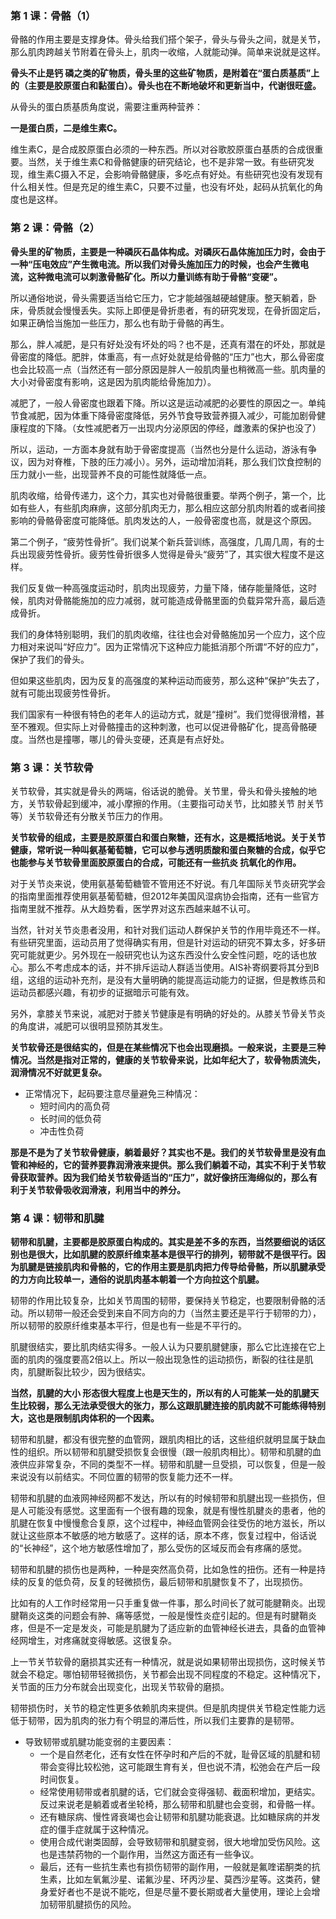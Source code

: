 ### 第 1 课：骨骼（1）

骨骼的作用主要是支撑身体。骨头给我们搭个架子，骨头与骨头之间，就是关节，那么肌肉跨越关节附着在骨头上，肌肉一收缩，人就能动弹。简单来说就是这样。

**骨头不止是钙 磷之类的矿物质，骨头里的这些矿物质，是附着在“蛋白质基质”上的（主要是胶原蛋白和黏蛋白）。骨头也在不断地破坏和更新当中，代谢很旺盛。**

从骨头的蛋白质基质角度说，需要注重两种营养：

**一是蛋白质，二是维生素C。**

维生素C，是合成胶原蛋白必须的一种东西。所以对谷歌胶原蛋白基质的合成很重要。当然，关于维生素C和骨骼健康的研究结论，也不是非常一致。有些研究发现，维生素C摄入不足，会影响骨骼健康，多吃点有好处。有些研究也没有发现有什么相关性。但是充足的维生素C，只要不过量，也没有坏处，起码从抗氧化的角度也是这样。

### 第 2 课：骨骼（2）

**骨头里的矿物质，主要是一种磷灰石晶体构成。对磷灰石晶体施加压力时，会由于一种“压电效应”产生微电流。所以我们对骨头施加压力的时候，也会产生微电流，这种微电流可以刺激骨骼矿化。所以力量训练有助于骨骼“变硬”。**

所以通俗地说，骨头需要适当给它压力，它才能越强越硬越健康。整天躺着，卧床，骨质就会慢慢丢失。实际上即便是骨折患者，有的研究发现，在骨折固定后，如果正确恰当施加一些压力，那么也有助于骨骼的再生。

那么，胖人减肥，是只有好处没有坏处的吗？也不是，还真有潜在的坏处，那就是骨密度的降低。肥胖，体重高，有一点好处就是给骨骼的“压力”也大，那么骨密度也会比较高一点（当然还有一部分原因是胖人一般肌肉量也稍微高一些。肌肉量的大小对骨密度有影响，这是因为肌肉能给骨施加力）。

减肥了，一般人骨密度也跟着下降。所以这是运动减肥的必要性的原因之一。单纯节食减肥，因为体重下降骨密度降低，另外节食导致营养摄入减少，可能加剧骨健康程度的下降。（女性减肥者万一出现内分泌原因的停经，雌激素的保护也没了）

所以，运动，一方面本身就有助于骨密度提高（当然也分是什么运动，游泳有争议，因为对脊椎，下肢的压力减小）。另外，运动增加消耗，那么我们饮食控制的压力就小一些，出现营养不良的可能性就降低一点。

肌肉收缩，给骨传递力，这个力，其实也对骨骼很重要。举两个例子，第一个，比如有些人，有些肌肉麻痹，这部分肌肉无力，那么相应这部分肌肉附着的或者间接影响的骨骼骨密度可能降低。肌肉发达的人，一般骨密度也高，就是这个原因。

第二个例子，“疲劳性骨折”。我们说某个新兵营训练，高强度，几周几周，有的士兵出现疲劳性骨折。疲劳性骨折很多人觉得是骨头“疲劳”了，其实很大程度不是这样。

我们反复做一种高强度运动时，肌肉出现疲劳，力量下降，储存能量降低，这时候，肌肉对骨骼能施加的应力减弱，就可能造成骨骼里面的负载异常升高，最后造成骨折。

我们的身体特别聪明，我们的肌肉收缩，往往也会对骨骼施加另一个应力，这个应力相对来说叫“好应力”。因为正常情况下这种应力能抵消那个所谓“不好的应力”，保护了我们的骨头。

但如果这些肌肉，因为反复的高强度的某种运动而疲劳，那么这种“保护”失去了，就有可能出现疲劳性骨折。

我们国家有一种很有特色的老年人的运动方式，就是“撞树”。我们觉得很滑稽，甚至不雅观。但实际上对骨骼撞击的这种刺激，也可以促进骨骼矿化，提高骨骼硬度。当然也是撞哪，哪儿的骨头变硬，还真是有点好处。

### 第 3 课：关节软骨

关节软骨，其实就是骨头的两端，俗话说的脆骨。关节里，骨头和骨头接触的地方，关节软骨起到缓冲，减小摩擦的作用。（主要指可动关节，比如膝关节 肘关节等）关节软骨还有分散关节压力的作用。

**关节软骨的组成，主要是胶原蛋白和蛋白聚糖，还有水，这是概括地说。关于关节健康，常听说一种叫氨基葡萄糖，它可以参与透明质酸和蛋白聚糖的合成，似乎它也能参与关节软骨里面胶原蛋白的合成，可能还有一些抗炎 抗氧化的作用。**

对于关节炎来说，使用氨基葡萄糖管不管用还不好说。有几年国际关节炎研究学会的指南里面推荐使用氨基葡萄糖，但2012年美国风湿病协会指南，还有一些官方指南里就不推荐。从大趋势看，医学界对这东西越来越不认可。

当然，针对关节炎患者没用，和针对我们运动人群保护关节的作用毕竟还不一样。有些研究里面，运动员用了觉得确实有用，但是针对运动的研究不算太多，好多研究可能就更少。另外现在一般研究也认为这东西没什么安全性问题，吃的话也放心。那么不考虑成本的话，并不排斥运动人群适当使用。AIS补寄纲要将其分到B组，这组的运动补充剂，是没有大量明确的能提高运动能力的证据，但是教练员和运动员都感兴趣，有初步的证据暗示可能有效。

另外，拿膝关节来说，减肥对于膝关节健康是有明确的好处的。从膝关节骨关节炎的角度讲，减肥可以很明显预防其发生。

**关节软骨还是很结实的，但是在某些情况下也会出现磨损。一般来说，主要是三种情况。当然是指对正常的，健康的关节软骨来说，比如年纪大了，软骨物质流失，润滑情况不好就更复杂。**

- 正常情况下，起码要注意尽量避免三种情况：
  - 短时间内的高负荷 
  - 长时间的低负荷 
  - 冲击性负荷

**那是不是为了关节软骨健康，躺着最好？其实也不是。我们的关节软骨里是没有血管和神经的，它的营养要靠润滑液来提供。那么我们躺着不动，其实不利于关节软骨获取营养。因为我们给关节软骨适当的“压力”，就好像挤压海绵似的，那么有利于关节软骨吸收润滑液，利用当中的养分。**

###  第 4 课：韧带和肌腱

**韧带和肌腱，主要都是胶原蛋白构成的。其实是差不多的东西，当然要细说的话区别也是很大，比如肌腱的胶原纤维束基本是很平行的排列，韧带就不是很平行。因为肌腱是链接肌肉和骨骼的，它的作用主要是肌肉把力传导给骨骼，所以肌腱承受的力方向比较单一，通俗的说肌肉基本朝着一个方向拉这个肌腱。**

韧带的作用比较复杂，比如关节周围的韧带，要保持关节稳定，也要限制骨骼的活动。所以韧带一般还会受到来自不同方向的力（当然主要还是平行于韧带的力），所以韧带的胶原纤维束基本平行，但是也有一些是不平行的。

肌腱很结实，要比肌肉结实得多。一般人认为只要肌腱健康，那么它比连接在它上面的肌肉的强度要高2倍以上。所以一般出现急性的运动损伤，断裂的往往是肌肉，肌腱断裂比较少，因为很结实。

**当然，肌腱的大小 形态很大程度上也是天生的，所以有的人可能某一处的肌腱天生比较弱，那么无法承受很大的张力，那么这跟肌腱连接的肌肉就不可能练得特别大，这也是限制肌肉体积的一个因素。**

韧带和肌腱，都没有很完整的血管网，跟肌肉相比的话，这些组织就明显属于缺血性的组织。所以韧带和肌腱受损恢复会很慢（跟一般肌肉相比）。韧带和肌腱的血液供应非常复杂，不同的类型不一样。韧带和肌腱一旦受损，可以恢复，但是一般来说没有以前结实。不同位置的韧带的恢复能力还不一样。

韧带和肌腱的血液网神经网都不发达，所以有的时候韧带和肌腱出现一些损伤，但是人可能没有感觉。这里面有一个很有趣的现象，就是有慢性肌腱炎的患者，他的肌腱在恢复中慢慢愈合复原，这个过程中，神经血管网会往受伤的地方滋长，所以就让这些原本不敏感的地方敏感了。这样的话，原本不疼，恢复过程中，俗话说的“长神经”，这个地方敏感性增加了，那么受伤的区域反而会有疼痛的感觉。

韧带和肌腱的损伤也是两种，一种是突然高负荷，比如急性的扭伤。还有一种是持续的反复的低负荷，反复的轻微损伤，最后韧带和肌腱恢复不了，出现损伤。

比如有的人工作时经常用一只手重复做一件事，那么时间长了就可能腱鞘炎。出现腱鞘炎这类的问题会有肿、痛等感觉，一般是慢性炎症引起的。但是有时腱鞘炎疼，但是不一定是发炎，可能是肌腱为了适应新的血管神经长进去，具备的血管神经网增生，对疼痛就变得敏感。这很复杂。

上一节关节软骨的磨损其实还有一种情况，就是说如果韧带出现损伤，这时候关节就会不稳定。哪怕韧带轻微损伤，关节都会出现不同程度的不稳定。这种情况下，关节面的压力分布就会出现变化，出现关节软骨的磨损。

韧带损伤时，关节的稳定性更多依赖肌肉来提供。但是肌肉提供关节稳定性能力远低于韧带，因为肌肉的张力有个明显的滞后性，所以我们主要靠的是韧带。

- 导致韧带或肌腱功能变弱的主要因素：
  - 一个是自然老化，还有女性在怀孕时和产后的不就，耻骨区域的肌腱和韧带会变得比较松弛，这可能跟生育有关，但也说不清，松弛会在产后一段时间恢复。
  - 经常使用韧带或者肌腱的话，它们就会变得强韧、截面积增加，更结实。反过来说老是躺着或者坐轮椅，那么韧带和肌腱也会变弱，和骨骼一样。
  - 还有糖尿病、慢性肾衰竭也会让韧带和肌腱功能衰退。比如糖尿病的并发症的僵手症就属于这种情况。
  - 使用合成代谢类固醇，会导致韧带和肌腱变弱，很大地增加受伤风险。这也是违禁药物的一个副作用，当然这方面还有一些争议。
  - 最后，还有一些抗生素也有损伤韧带的副作用，一般就是氟喹诺酮类的抗生素，比如左氧氟沙星、诺氟沙星、环丙沙星、莫西沙星等。这类药，健身爱好者也不是说不能吃，但是尽量不要长期或者大量使用，理论上会增加韧带肌腱损伤的风险。






